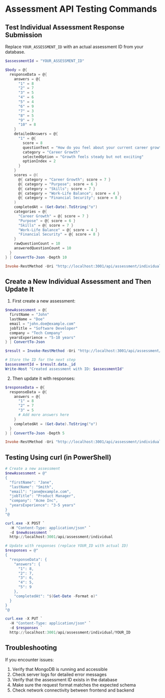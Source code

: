 # Assessment API Testing Commands

## Test Individual Assessment Response Submission

Replace `YOUR_ASSESSMENT_ID` with an actual assessment ID from your database.

```powershell
$assessmentId = "YOUR_ASSESSMENT_ID"

$body = @{
  responseData = @{
    answers = @{
      "1" = 8
      "2" = 7
      "3" = 5
      "4" = 6
      "5" = 4
      "6" = 9
      "7" = 3
      "8" = 5
      "9" = 7
      "10" = 8
    }
    detailedAnswers = @{
      "1" = @{
        score = 8
        questionText = "How do you feel about your current career growth prospects?"
        category = "Career Growth"
        selectedOption = "Growth feels steady but not exciting"
        optionIndex = 2
      }
    }
    scores = @(
      @{ category = "Career Growth"; score = 7 }
      @{ category = "Purpose"; score = 6 }
      @{ category = "Skills"; score = 7 }
      @{ category = "Work-Life Balance"; score = 4 }
      @{ category = "Financial Security"; score = 8 }
    )
    completedAt = (Get-Date).ToString("o")
    categories = @{
      "Career Growth" = @{ score = 7 }
      "Purpose" = @{ score = 6 }
      "Skills" = @{ score = 7 }
      "Work-Life Balance" = @{ score = 4 }
      "Financial Security" = @{ score = 8 }
    }
    rawQuestionCount = 10
    answeredQuestionCount = 10
  }
} | ConvertTo-Json -Depth 10

Invoke-RestMethod -Uri "http://localhost:3001/api/assessment/individual/$assessmentId" -Method PUT -ContentType "application/json" -Body $body
```

## Create a New Individual Assessment and Then Update It

1. First create a new assessment:

```powershell
$newAssessment = @{
  firstName = "John"
  lastName = "Doe"
  email = "john.doe@example.com"
  jobTitle = "Software Developer"
  company = "Tech Company"
  yearsExperience = "5-10 years"
} | ConvertTo-Json

$result = Invoke-RestMethod -Uri "http://localhost:3001/api/assessment/individual" -Method POST -ContentType "application/json" -Body $newAssessment

# Store the ID for the next step
$assessmentId = $result.data._id
Write-Host "Created assessment with ID: $assessmentId"
```

2. Then update it with responses:

```powershell
$responseData = @{
  responseData = @{
    answers = @{
      "1" = 8
      "2" = 7
      "3" = 5
      # Add more answers here
    }
    completedAt = (Get-Date).ToString("o")
  }
} | ConvertTo-Json -Depth 5

Invoke-RestMethod -Uri "http://localhost:3001/api/assessment/individual/$assessmentId" -Method PUT -ContentType "application/json" -Body $responseData
```

## Testing Using curl (in PowerShell)

```powershell
# Create a new assessment
$newAssessment = @"
{
  "firstName": "Jane",
  "lastName": "Smith",
  "email": "jane@example.com",
  "jobTitle": "Product Manager",
  "company": "Acme Inc",
  "yearsExperience": "3-5 years"
}
"@

curl.exe -X POST `
  -H "Content-Type: application/json" `
  -d $newAssessment `
  http://localhost:3001/api/assessment/individual

# Update with responses (replace YOUR_ID with actual ID)
$responses = @"
{
  "responseData": {
    "answers": {
      "1": 8,
      "2": 7,
      "3": 6,
      "4": 5,
      "5": 9
    },
    "completedAt": "$(Get-Date -Format o)"
  }
}
"@

curl.exe -X PUT `
  -H "Content-Type: application/json" `
  -d $responses `
  http://localhost:3001/api/assessment/individual/YOUR_ID
```

## Troubleshooting

If you encounter issues:

1. Verify that MongoDB is running and accessible
2. Check server logs for detailed error messages
3. Verify that the assessment ID exists in the database
4. Make sure the request format matches the expected schema
5. Check network connectivity between frontend and backend
